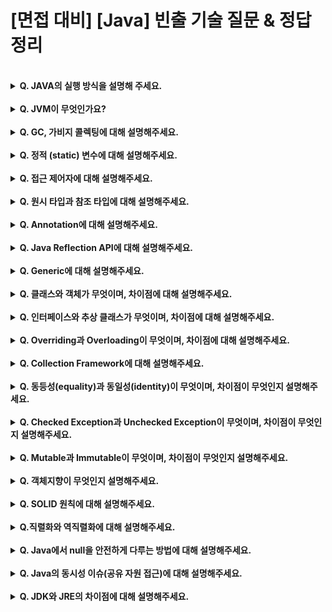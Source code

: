 # [면접 대비] [Java] 빈출 기술 질문 & 정답 정리

<br>
<details>
<summary><strong>Q. JAVA의 실행 방식을 설명해 주세요.</strong></summary>

<br>

1. javac가 자바 소스코드인 .java 파일을 읽어 자바 바이트 코드인 .class 파일로 변환한다.
2. Class Loader가 class 파일을 JVM으로 로딩한다.
3. 로딩된 class 파일들은 실행 엔진을 통해 해석된다.
4. 해석된 바이트 코드는 Runtime Data Areas에 배치되어 작업이 수행된다.
</details>

<br>

<details>
<summary><strong>Q. JVM이 무엇인가요?</strong></summary>

<br>

* **JVM은 Java Virtual Machine의 약자로, 스택 기반의 가상 머신이다.**
* JVM의 주요 역할은 Java 애플리케이션을 클래스 로더를 통해 읽어 Java API와 함께 실행시키는 것이다. 
* 또한 JVM은 GC(가비지 컬렉션)을 통한 메모리 관리를 수행한다.

<br>
<details>
<summary><strong>QQ. JVM의 구조를 설명해주세요.</strong></summary>

<br>

* **JVM의 구조는 크게 Garbage Collector, Execution Engine, Class Loader, Runtime Data Area로 나눠진다**.
    * Garbage Collector : 힙 영역에서 사용되지 않은 객체들을 주기적으로 제거한다.
    * Class Loader : JVM 내로 .class 파일을 로드해 Runtime Data Area에 배치한다.
    * Execution Engine : Runtime Data Area에 배치된 .class 파일의 바이트 코드를 실행한다.
      * 실행 시 읽는 방식 (Interpreter)
        1. 인터프리터 방식 : 바이트 코드를 한줄씩 실행한다.
           * 최초 JVM이 차용하던 방식, 느린 속도, JIT보다 저렴한 비용
        2. JIT 방식 : 인터프리터가 반복되는 코드를 발견하면 코드를 어셈블러와 같은 네이티브 코드로 신속하게 실행한다. 
           * 인터프리터에서 발전된 방식, 네이티브 코드 변환에 의한 신속한 변환, 높은 비용
        ```agsl
        JVM은 인터프리터 방식과 JIT 방식을 모두 차용한다.
        일정한 기준이 넘어가면 인터프리터 방식에서 JIT 방식을 통해 바이트 코드를 변환한다.
        ```
    * Runtime Data Area : 프로그램 실행 중에 사용되는 데이터가 저장되는 영역
  
    <br>
  
<details>
<summary><strong>QQQ. Runtime Data Area의 구조를 설명해주세요.</strong></summary>

<br>

* Runtime Data Area는 Method, Stack, Heap, PC register, Native Method Stack 총 5개의 Area로 구성된다.
  * Method Area : 모든 쓰레드가 공유하는 메모리 영역
    * Class, Interface, Method, Field, Static 변수 등의 바이트 코드를 보관한다.
  * Heap Area : new 키워드로 생성된 객체와 배열이 생성되는 영역
    * 가비지 콜렉터가 주기적으로 참조되지 않는 힙 영역의 객체와 배열을 제거해 메모리를 확보한다.
  * Stack Area : 메소드 호출 시 해당 메소드의 지역변수, 매개변수 등 메소드 내부의 내용을 저장하는 영역
    * 메소드 별로 Stack Area에 할당되는 공간을 Stack Frame이라 함
    * 메소드 수행 종료 후 스택 프레임은 삭제됌
  * PC register Area : 쓰레드 시작 시 생성되어 쓰레드별 한개씩 존재
    * 쓰레드가 수행중인 JVM 명령의 주소를 저장
  * Native Method Stack Area : 자바 외 언어로 작성된 네이티브 코드를 위한 메모리 영역
</details>
</details>
</details>

<br>

<details>
<summary><strong>Q. GC, 가비지 콜렉팅에 대해 설명해주세요.</strong></summary>

<br>

* **가비지 콜렉팅은 가비지 콜렉터에 의해 런타임 데이터 영역의 힙 영역에서 사용하지 않는 객체를 제거하고, 메모리를 확보하는 작업을 총칭한다.**
* 이러한 객체를 제거하는 작업이 필요한 이유는 자바 언어는 개발자가 메모리를 직접 해제해 줄 수 없는 언어이기 때문이다.
* GC를 수행할 때는 GC 수행 스레드 이외의 모든 스레드가 정지하며, 이를 stop-the-world라고 한다.
* GC는 Minor GC와 Major GC로 나뉘어지며, 이들은 각각 객체의 생명주기에 따라 Young / Old 한 객체의 참조 메모리를 해제하는 작업이다.
    * Minor GC : 비교적 짧은 생명주기(Young Generation 영역)의 객체 메모리를 해제하는 작업
      1. 객체가 할당될 시 최초 Eden 영역에 할당된다.
      2. Eden 영역이 가득찬다면, 참조가 남아있는 객체를 mark하고 이를 survivor 영역으로 복사한다. (mark and sweep)
      3. Minor GC가 발생할 때마다, 참조가 남아있는 객체는 mark and sweep에 의해 survivor 영역으로 이동한다. 해당 survivor에서도 살아있는 객체는 다음 age의 survivor 영역으로 이동한다.
      4. 이렇게 특정 survivor의 age에 임계하면, old generation 영역으로 해당 객체가 이동한다. (promotion)
    * Major GC : 오랫동안 살아남은 객체(Old Generation 영역) 중 객체 메모리를 해제하는 작업
      1. Minor GC와 다르게 old generation에서의 mark and sweep에서 mark는 삭제될 객체를 mark한다.
> Major GC(Old generation)와 Minor GC(young generation) 로 영역이 구분되는 이유?
> 
> 대부분의 객체는 금방 접근 불가능한 상태가 되며, 아주 일부의 객체만 살아남는다. <br>
> 따라서 오래된 객체에서 젊은 객체의 참조는 아주 적게 존재한다. <br>
> 따라서, JVM은 가비지 컬렉터를 Major와 Minor로 나누어 힙 전체에서 가비지 컬렉팅을 하지 않고, <br>
> young generation인 Minor GC를 수행하므로써 주기적으로 메모리 낭비를 방지한다.

<br>

* 메모리는 단편화된 상태로 Mark And Sweep 이후 메모리를 일정 영역에 응집한다. (Compaction)
    * 이러한 메모리 Mark And Sweep, Compaction 작업을 Mark-Sweep-Compact 알고리즘이라 한다.

<br>

[#REFERENCE, Garbage Collector의 동작 원리](https://sihyung92.oopy.io/java/garbage-collect/1)

</details>

<br>

<details>
<summary><strong>Q. 정적 (static) 변수에 대해 설명해주세요.</strong></summary>

<br>

* static 은 정적, 공통의 의미로서, JVM에서 클래스 로더가 메소드 메모리 영역에 적재하는 멤버이다.
* static 을 통해 생성된 정적 멤버는 클래스 별로 관리가 된다.
* static 을 통해 생성된 정적 멤버는 모든 객체가 공유하며 하나의 멤버를 어디서든지 참조할 수 있다.
* 그러나, 메소드 메모리 영역에 존재하는 static 멤버는 GC의 관리 영역 밖에 있으므로 프로그램 종료 시 까지 메모리가 할당된 채로 존재한다.
  * 따라서, 과도한 static 의 사용은 메모리적 악영향을 야기할 수 있다.

</details>

<br>

<details>
<summary><strong>Q. 접근 제어자에 대해 설명해주세요.</strong></summary>

<br>

> 객체 지향 설계 기법 중 캡슐화와 정보 은닉에 대한 학습이 선행되면 좋습니다.
* **접근 제어자는 클래스 멤버 선언 시 사용하여 접근 권한을 설정하는 키워드를 의미한다.**
* 접근 제어자를 설정하는 이유는 객체지향적 관점 설계에서의 캡슐화와 정보 은닉 개념과 연관이 있다.
  * 캡슐화 : 관련 있는 데이터를 한 곳에 모아 관리하고, 외부로부터 보호하는 것
    * `ex)` 완성된 클래스를 사용하는 개발자는 private 멤버에 접근할 필요가 없고, 사용할 기능만 외부에 표출함으로써 개발 효율 증가 가능
  * 정보 은닉 : 접근 제한 설정을 통해 보여주고 싶은 객체 내부 정보를 선택적으로 외부에 보여주는 것
    * `ex)` private 멤버를 가지고 있는 완성된 클래스는 컴파일 시 private 멤버의 내용을 확인할 수 없으며, 개발자가 사용 시 정보 은닉을 통해 클래스 사용 간 내부 필드 관련 개발 실수 방지 가능 
* 접근 제어자의 종류
  * private : 클래스 내부에서만 접근 가능
  * default : 동일 패키지에서만 접근 가능
  * protected : 상속받은 클래스 내에서 접근 가능
  * public  : 전체 영역에서 접근 가능

</details>

<br>

<details>
<summary><strong>Q. 원시 타입과 참조 타입에 대해 설명해주세요. </strong></summary>

<br>

**원시타입은 실제 데이터(값) 을 저장하는 타입으로, 런타임 데이터 영역의 스택 영역에 저장된다.**
* 원시 타입은 항상 값이 존재해야 하며, 멤버 변수가 초기화 될 때 기본값을 가진다.
* 총 8개의 타입이 있다.(괄호는 바이트 크기)
  * boolean(1), byte(1), short(2), char(2), int(4), float(4), long(8), double(8)
* **참조타입은 생성된 객체의 주소 값을 저장하는 타입으로, 런타입 데이터 영역의 힙 영역에 저장된다.**
  * 참조타입은 null pointer를 가질 수 있다.


</details>

<br>

<details>
<summary><strong>Q. Annotation에 대해 설명해주세요. </strong></summary>

<br>

* **애너테이션은 인터페이스를 기반으로 한 문법으로 해당 코드를 설명하는 메타 데이터의 한 형태이다.**
  * 기능 : 사전적 의미의 주석 기능도 수행하지만, 고차원적으로 기능 주입도 수행한다.
  * 역할 : 메타 데이터의 일종으로 프로그램의 정보를 제공하지만, 프로그램의 일부는 아니다.
  * 특징 : 
    * javac에게 코드 문법 에러를 체크하도록 정보를 제공 `ex)` @SuppressWarning
    * 개발 툴이 빌드나 배치 시 코드를 자동으로 생성하게 정보를 제공 `ex)` @Override
    * 이미 만들어진 빌트인 애너테이션과, 커스텀 어너테이션을 생성하기 위한 메타 에너테이션이 있다.
    * 이러한 어노테이션의 정보 읽기와 동작에는 Java Reflection API가 사용된다.
      * 메타 애너테이션의 종류
        * @Retention : 애너테이션 유지 범위 지정 (컴파일 시점 전 / 클래스 / 런타임)
        * @Inherit : 애너테이션 상속 범위 지정
        * @Target : 타입, 필드, 파라미터 등 해당 애너테이션을 어디에 사용할지 지정

<br>

[#REFERENCE, Java Annotation](https://nesoy.github.io/articles/2018-04/Java-Annotation)

</details>

<br>

<details>
<summary><strong>Q. Java Reflection API에 대해 설명해주세요. </strong></summary>

<br>

* **Java Reflection API는 구체적인 클래스 정보에 접근하게 해주는 자바 API이다.**
* Reflection API는 런타임 데이터 영역의 메소드 영역에 저장되어 있는 클래스 정보를 가져온다.
* 런타임에 동적으로 타입을 분석하고 정보를 가져오므로 JVM을 최적화할 수 없어 성능 오버헤드 발생 가능성이 있다.
* 예시
  * A.getClass, A.getMethod, 이후 method.invoke
  * Spring IOC에서 Bean을 동적으로 호출해 의존성 주입 시 Reflection API를 사용한다.

<br>

[#REFERENCE, reflection-api](https://tecoble.techcourse.co.kr/post/2020-07-16-reflection-api/)

</details>

<br>

<details>
<summary><strong>Q. Generic에 대해 설명해주세요. </strong></summary>

<br>

* **Generic은 클래스, 인터페이스, 메서드를 정의할 때 타입을 파라미터로 사용해 타입 안전성을 제공한다.**
* 객체의 타입을 제네릭으로 명시함으로써 컴파일 시 타입 체크 기능을 제공한다.
* 이를 통해 제네릭은 타입 캐스팅의 번거로움을 줄여주며, 코드 복잡성 감소, 타입 안정성을 보장하는 효과가 있다.


</details>

<br>

<details>
<summary><strong>Q. 클래스와 객체가 무엇이며, 차이점에 대해 설명해주세요. </strong></summary>

<br>

* **클래스는 동일한 속성을 가진 데이터의 집합체를 의미한다.**
  * 클래스는 이러한 동일 속성을 가진 실제 사물, 정보인 객체를 정의하는 틀, 설계도의 역할을 한다.
* **객체는 실제 식별 가능한 객체 혹은 사물, 정보를 의미한다.**
  * 이렇게 클래스에서 생성된 객체 단위를 인스턴스(실체화)로 통칭한다.
* **따라서, 클래스는 추상적인 개념이며, 객체는 클래스를 실체화한 개념에서 차이점이 있다.**

</details>

<br>

<details>
<summary><strong>Q. 인터페이스와 추상 클래스가 무엇이며, 차이점에 대해 설명해주세요. </strong></summary>

<br>

* **인터페이스는 구현 객체가 같은 동작을 수행하는 것을 보장하기 위해 구현한다.**
  * 다중 상속이 가능하며, 인터페이스 구현 관계 간 연관관계가 없을 수 있다.
* **추상 클래스는 객체의 추상적 상위 개념으로 공통된 개념을 표현할 때 사용한다.**
  * 단일 상속이 가능하며, 상속 집합 관계간 연관관계가 있다.
* **따라서, 인터페이스와 추상 클래스에는 단일 / 상속 여부 및 연관관계에 있어 차이점이 있다.**

</details>

<br>

<details>
<summary><strong>Q. Overriding과 Overloading이 무엇이며, 차이점에 대해 설명해주세요. </strong></summary>

<br>

* **오버라이딩은 상위 클래스의 메소드를 재정의하는 것을 의미한다.**
  * 객체지향적 설계 관점에서 다형성을 보장한다.
  * @Override를 명시함으로써 컴파일 타임에 해당 메소드가 오버라이딩임을 명시하고 안정성을 보장한다.
  * 런타임 다형성이다.
* **오버로딩은 같은 클래스 내 동일 메소드 이름을 가지지만 매개변수 타입, 개수가 다르게 구현될 수 있는 것을 의미한다.**
  * 컴파일 타임 다형성이다.
* **따라서 오버로딩과 오버라이딩의 차이는 다형성을 어느 시점에서 보장하는지와, 각각의 사용 용도 / 기능에 차이점이 있다.**

</details>

<br>

<details>
<summary><strong>Q. Collection Framework에 대해 설명해주세요. </strong></summary>

<br>

* **컬렉션 프레임워크는 Java Collection에서 널리 알려져 있는 Stack, Queue, LinkedList 등 자료구조를 효율적으로 java 내에서 사용할 수 있게 만들어 놓은 라이브러리이다.**
  * List, Set은 Collection Interface를 상속받지만, Map 인터페이스는 구조상의 차이라 별도로 정의된다.

</details>

<br>

<details>
<summary><strong>Q. 동등성(equality)과 동일성(identity)이 무엇이며, 차이점이 무엇인지 설명해주세요.  </strong></summary>

<br>

* **동등성은 객체가 동일한 논리적 기준을 가지고 있음을 의미하며, 동일성은 객체의 메모리 내 주소값이 같음을 의미한다.**
  * 동등성(equality)
    * 논리적으로 같은 기준를 지녔는지를 확인하며 이에 따라 동등성의 기준이 필요하다.
    * 개발자가 원한다면 equals 메소드를 오버라이드해 동등성의 판단 기준을 정의한다.
      * 기본적으로 equals 메소드는 주소값이 동일한지만 체크한다. (==)
  * 동일성(identity)
    * 객체가 동일한 메모리 주소값을 가지고 있는 것을 의미한다.
    * == 로 기본적으로 정의되어 있다.

<br>

[#REFERENCE, 동일성과 동등성](https://creampuffy.tistory.com/140)

</details>

<br>

<details>
<summary><strong>Q. Checked Exception과 Unchecked Exception이 무엇이며, 차이점이 무엇인지 설명해주세요.  </strong></summary>

<br>

* **Checked Exception은 반드시 예외 처리를 해야하는 특징을 가지고 있는 Exception이며, 컴파일 단계에서 발생할 수 있는 Exception을 의미한다.**
  * 정형적인 Format에 맞춘 Exception을 정의하므로 해당 기능에 필수적인 Exception을 강제하여 오류를 방지한다.
  * FileNotFoundException, IOException 등이 있다.
  * 오류가 발생해도 Transaction은 rollback되지 않고, 정상적으로 commit된다.
* **Unchecked Exception은 RuntimeException을 상속받는 하위 Exception으로, 말 그대로 예외 처리를 강제하지 않는 Exception이다.**
  * 개발자들에 의해 실수로 발생하는 것이므로 에러를 강제하지 않는다.
  * NPE, ArrayIndexOutOfBoundsException 등이 있다.
* `+` Error는 시스템 자체에 비정상적인 상황이 발생했음을 의미한다. 처리할 수 있는 방법이 없다.
  * OutOfMemoryError나 StackOverFlowError 등이 있다.
  * 오류 발생 시 Transaction은 rollback된다.
* **따라서, Checked Exception과 Unchecked Exception은 RuntimeException의 상속 유무와, rollback 유무에서 차이점이 있다.**

<br>

[#REFERENCE, Error, Checked Exception, Unchecked Exception](https://devlog-wjdrbs96.tistory.com/351)

</details>

<br>

<details>
<summary><strong>Q. Mutable과 Immutable이 무엇이며, 차이점이 무엇인지 설명해주세요. </strong></summary>

<br>

* **Mutable은 객체의 수정을 허용하는 가변성이 있는 객체이다.**
  * 종류 : List, HashMap, StringBuilder, StringBuffer 등
  * 병렬 처리 시 값을 보장할 수 없다. (thread-unsafe)
    * thread-safe 하게 String을 가변적으로 사용하려면 String Buffer를 사용해야 한다. 
* **Immutable은 객체의 수정을 허용하지 않는 불변성이 있는 객체이다.**
  * 종류 : String, Wrapper Class 등
  * 병렬 처리 시 값을 보장한다. (thread-safe)
* **따라서 두 속성의 차이는 병렬 처리에서의 문제와, 객체 수정에서 차이점이 있다.**

<br>

[#REFERENCE, 동일성과 동등성](https://creampuffy.tistory.com/140)

</details>

<br>

<details>
<summary><strong>Q. 객체지향이 무엇인지 설명해주세요. </strong></summary>

<br>

* **객체 지향(Object Oriented)은 실세계의 개체를 같은 속성과 행위(메서드)가 결합한 형태의 개체로 표현하는 기법이다.**
* 객체지향의 기법에는 캡슐화, 정보 은닉, 다형성, 추상화, 의존 관계 생성 등이 있다.
* Java에서는 이러한 객체 지향 설계와 기법을 클래스 및 객체, 접근 제어자, 상속, 캐스팅 등으로 구현한다.

</details>

<br>

<details>
<summary><strong>Q. SOLID 원칙에 대해 설명해주세요. </strong></summary>

<br>

* **SOLID 원칙은 객체 지향을 추구하기 위한 설계 원칙이다.**
  * Single Responsibility Principle (단일 책임 원칙) : 하나의 클래스는 하나의 목적과 책임을 가지고 있어야 한다는 원칙
    * 다른 4원칙의 기초 원칙
  * Open Close Principle (개방-폐쇄 원칙) : 소프트웨어의 구성요소는 확장에는 열려있고 변경에는 닫혀있어야 한다는 원칙
    * 해석 : 변경될 것은 계속 변경되게 두고, 변경되지 않아야 할 것은 닫혀있게끔 해야한다는 원칙
  * Liskov Substitution Principle (리스코프 치환 원칙) : 하위 클래스는 언제나 자신의 상위 클래스로 교체할 수 있어야 한다는 원칙
    * 해석 : 즉, 상속되는 객체는 부모 객체를 완전히 대체해도 아무런 문제가 없도록 설계해야 한다는 것
  * Interface Segregation Principle (인터페이스 분리 원칙) : 자신이 사용하지 않는 인터페이스는 만들지도 말아야 한다는 원칙
    * 해석 : 즉, 클라이언트들이 꼭 필요한 메서드와 인터페이스만 이용할 수 있게 불필요한 인터페이스는 설계하지 말아야 한다는 것
  * Dependency Inversion Principle (의존성 치환 원칙) : 추상을 매개로 관계를 최대한 느슨하게 만들어야 한다는 것
    * 해석 : 즉, 변경이 없는 것(유사 불변)의 속성에 대해서 관계를 맺어야 변경이 적다는 것

<br>

</details>

<br>

<details>
<summary><strong>Q.직렬화와 역직렬화에 대해 설명해주세요. </strong></summary>

<br>

* **직렬화는 시스템 내부에서 사용되는 객체 또는 데이터를 외부에서 사용할 수 있도록 바이트 형태로 데이터를 변환하는 기술이다.**
  * 직렬화의 종류에는 JSON, CSV, XML, Binary 등이 있다. (Java 직렬화는 별개이며, Java 시스템 <-> Java 시스템 통신 간 사용한다)
* **반대로, 역직렬화는 시스템 외부에서 사용되었던 바이트 형태의 데이터를 내부에서 사용할 수 있도록 데이터를 변환하는 기술이다.**
* **Java의 직렬화와 역직렬화 기술이 필요한 이유는 데이터의 메모리 구조에 기반한다.**
  * Java의 원시 타입은 스택 영역에 저장되며, 디스크에 저장하거나 통신할 때 그 값이 유지된다.
  * 반면 Java의 참조 타입은 힙 메모리에 저장되며, 스택은 이 힙 메모리를 참조하는 구조로, 주소값만을 가지고 있다.
  * 따라서 참조 타입의 경우에는 프로그램을 종료하고 다시 실행 시에 주소 값을 가져오더라도 해당 값의 데이터는 날아가버리므로 직렬화에 의한 데이터 보존과 통신이 필요하다.
* **즉, 직렬화/역직렬화는 JVM의 메모리에 상주되어 있는 객체 데이터를 영속화하고, 이를 다른 시스템으로 통신하기 위해 사용한다.**

<br>

[#REFERENCE, java 직렬화와 역직렬화](https://steady-coding.tistory.com/576)

</details>

<br>

<details>
<summary><strong>Q. Java에서 null을 안전하게 다루는 방법에 대해 설명해주세요. </strong></summary>

<br>

1. 디버깅 환경에서는 Assert를 활용해 값을 강제하여 null을 방어할 수 있다.
2. Optional을 사용해 리턴 타입에서 조건부 null을 반환하고 이에 따른 분기를 설계할 수 있다.
3. 또한 개발자는 사전 조건과 사후 조건을 명확히 해 계약에 의한 설계(Design By Contract)를 실천해야 한다.

<br>

[#REFERENCE, Design By Contract](https://kukim.tistory.com/76)

</details>

<br>

<details>
<summary><strong>Q. Java의 동시성 이슈(공유 자원 접근)에 대해 설명해주세요. </strong></summary>

<br>

* **Java의 동시성 이슈는 멀티 스레드 환경에서 동일한 자원에 접근할 시 스레드 간 경쟁 상태로 인해 개발자가 의도하지 않은 방향으로 값이 조회, 변경, 교착되는 문제를 의미한다.**
  * Java의 동시성 이슈의 발생 원인과 현상
    * 경쟁 상태 : 두 개 이상의 스레드가 공유 자원에 동시에 접근해 데이터의 일관성(정합성)이 깨져버리는 문제
    * 교착 상태 : 두 개 이상의 스레드가 서로가 가진 자원을 기다리며 무한히 대기하는 문제
    * 메모리 일관성 문제 : 공유된 변수의 값을 캐시에 저장하여 사용하는 경우, 캐시와 메모리의 값이 일치하지 않는 문제
  * Java의 동시성 이슈 해결 방법
    * 암시적 Lock 사용 : Synchronized를 사용해 하나의 스레드에서만 자원을 사용하게 잠금
    * 명시적 Lock 사용 : Lock 인터페이스를 사용해 하나의 스레드에서만 자원을 사용하게 잠금
    * 불변 객체 사용 : 애초에 값이 변경될 일 없는 String, Wrapper class, final 키워드 등을 활용한다.
    
<br>

[#REFERENCE, Java 멀티 스레드 환경에서의 동시성 문제와 대책](https://everydayyy.tistory.com/154) 

</details>

<br>

<details>
<summary><strong>Q. JDK와 JRE의 차이점에 대해 설명해주세요. </strong></summary>

<br>

* **JDK는 Java Development Kit의 약자로, 개발자가 Java를 활용하여 개발하는데 사용하는 도구이며 이는 JRE를 포함하고 있다.**
* **JRE는 Java Runtime Environment의 약자로, 단순 Java 프로그램을 실행시키기 위한 환경과 도구이다.**
* **따라서, JDK는 Java 개발 목적의 도구이며, JRE는 Java 실행 환경 목적의 도구라는 차이점이 있다.**
  * 따라서, 일반적으로 개발 환경에서는 JDK를 설치하며, 운영 환경에서는 JRE를 설치한다.

</details>